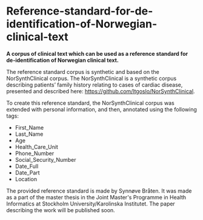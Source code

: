# Reference-standard-for-de-identification-of-Norwegian-clinical-text

**A corpus of clinical text which can be used as a reference standard for de-identification of Norwegian clinical text.** 


The reference standard corpus is synthetic and based on the NorSynthClinical corpus. The NorSynthClinical is a synthetic corpus describing patients’ family history relating to cases of cardiac disease, presented and described here: https://github.com/ltgoslo/NorSynthClinical. 

To create this reference standard, the NorSynthClinical corpus was extended with personal information, and then, annotated using the following tags: 
* First_Name
* Last_Name
* Age
* Health_Care_Unit
* Phone_Number
* Social_Security_Number
* Date_Full
* Date_Part
* Location

The provided reference standard is made by Synnøve Bråten. It was made as a part of the master thesis in the Joint Master's Programme in Health Informatics at Stockholm University/Karolinska Institutet. The paper describing the work will be published soon.

